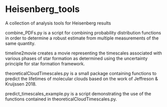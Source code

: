 # Heisenberg_tools
A collection of analysis tools for Heisenberg results

combine_PDFs.py is a script for combining probability distribution functions in order to determine a robust estimate from multiple measurements of the same quantity.

timeline2movie creates a movie representing the timescales associated with various phases of star formation as determined using the uncertainty principle for star formation framework.

theoreticalCloudTimescales.py is a small package containing functions to predict the lifetimes of molecular clouds based on the work of Jeffreson & Kruijssen 2018.

predict_timescales_example.py is a script demonstrating the use of the functions contained in theoreticalCloudTimescales.py.
